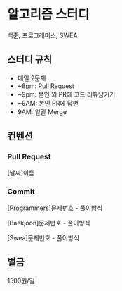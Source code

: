 # 알고리즘 스터디
백준, 프로그래머스, SWEA

## 스터디 규칙
- 매일 2문제
- ~8pm: Pull Request
- ~9pm: 본인 외 PR에 코드 리뷰남기기
- ~9AM: 본인 PR에 답변
- 9AM: 일괄 Merge

## 컨벤션
### Pull Request
[날짜]이름

### Commit
[Programmers]문제번호 - 풀이방식

[Baekjoon]문제번호 - 풀이방식

[Swea]문제번호 - 풀이방식

## 벌금
1500원/일